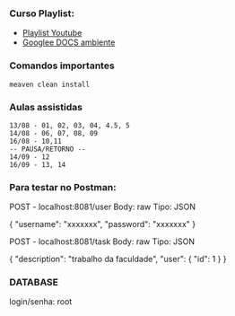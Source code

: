 ### Curso Playlist:

 - [Playlist Youtube](https://www.youtube.com/playlist?list=PLiXotHlANc8ptwP6wajo73OZo9Nh5i597)
 - [Googlee DOCS ambiente](https://docs.google.com/document/d/1EG142xCuYRWCi8jPswfEQcIe_nsnBKq60mCKUD5QAXg/edit)

### Comandos importantes

```
meaven clean install 
```

### Aulas assistidas

```
13/08 - 01, 02, 03, 04, 4.5, 5
14/08 - 06, 07, 08, 09
16/08 - 10,11
-- PAUSA/RETORNO --
14/09 - 12
16/09 - 13, 14
```

### Para testar no Postman:

POST - localhost:8081/user 
Body: raw
Tipo: JSON

{
    "username": "xxxxxxx",
    "password": "xxxxxxx"
}

POST - localhost:8081/task 
Body: raw
Tipo: JSON

{
    "description": "trabalho da faculdade",
    "user": {
        "id": 1
    }
}

### DATABASE
login/senha: root